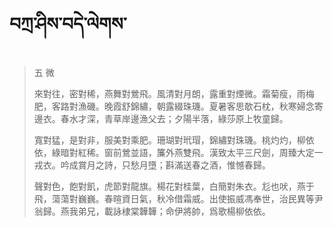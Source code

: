 # བཀྲ་ཤིས་བདེ་ལེགས་
> 五 微
> 
> 來對往，密對稀，燕舞對鶯飛。風清對月朗，露重對煙微。霜菊瘦，雨梅肥，客路對漁磯。晚霞舒錦繡，朝露綴珠璣。夏暑客思欹石枕，秋寒婦念寄邊衣。春水才深，青草岸邊漁父去；夕陽半落，綠莎原上牧童歸。
> 
> 寬對猛，是對非，服美對乘肥。珊瑚對玳瑁，錦繡對珠璣。桃灼灼，柳依依，綠暗對紅稀。窗前鶯並語，簾外燕雙飛。漢致太平三尺劍，周臻大定一戎衣。吟成賞月之詩，只愁月墮；斟滿送春之酒，惟憾春歸。
> 
> 聲對色，飽對飢，虎節對龍旗。楊花對桂葉，白簡對朱衣。尨也吠，燕于飛，蕩蕩對巍巍。春暄資日氣，秋冷借霜威。出使振威馮奉世，治民異等尹翁歸。燕我弟兄，載詠棣棠韡韡；命伊將帥，爲歌楊柳依依。
>